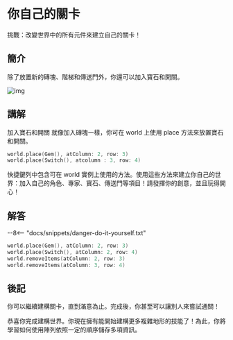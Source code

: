 # 你自己的關卡

挑戰：改變世界中的所有元件來建立自己的關卡！

## 簡介

除了放置新的磚塊、階梯和傳送門外，你還可以加入寶石和開關。

![img](https://imagedelivery.net/cdkaXPuFls5qlrh3GM4hfA/98562a15-42b7-433c-a767-d15735603000/public)

## 講解

加入寶石和開關
就像加入磚塊一樣，你可在 world 上使用 place 方法來放置寶石和開關。

```swift linenums="1"
world.place(Gem(), atColumn: 2, row: 3)
world.place(Switch(), atcolumn : 3, row: 4)
```

快捷鍵列中包含可在 world 實例上使用的方法。使用這些方法來建立你自己的世界：加入自己的角色、專家、寶石、傳送門等項目！請發揮你的創意，並且玩得開心！

## 解答

--8<-- "docs/snippets/danger-do-it-yourself.txt"

```swift linenums="1"
world.place(Gem(), atColumn: 2, row: 3)
world.place(Switch(), atColumn: 2, row: 4)
world.removeItems(atColumn: 2, row: 3)
world.removeItems(atColumn: 3, row: 4)
```

## 後記

你可以繼續建構關卡，直到滿意為止。完成後，你甚至可以讓別人來嘗試通關！

恭喜你完成建構世界。你現在擁有能開始建構更多複雜地形的技能了！為此，你將學習如何使用陣列依照一定的順序儲存多項資訊。
